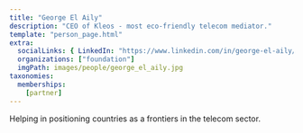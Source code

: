 ```yaml
---
title: "George El Aily"
description: "CEO of Kleos - most eco-friendly telecom mediator."
template: "person_page.html"
extra:
  socialLinks: { LinkedIn: "https://www.linkedin.com/in/george-el-aily/"}
  organizations: ["foundation"]
  imgPath: images/people/george_el_aily.jpg
taxonomies:
  memberships:
    [partner]
---
```


Helping in positioning countries as a frontiers in the telecom sector.